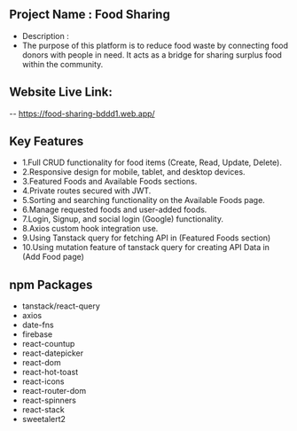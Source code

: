 ## Project Name : Food Sharing

- Description :
- The purpose of this platform is to reduce food waste by connecting food donors with people in need. It acts as a bridge for sharing surplus food within the community.

## Website Live Link:

-- https://food-sharing-bddd1.web.app/

## Key Features

- 1.Full CRUD functionality for food items (Create, Read, Update, Delete).
- 2.Responsive design for mobile, tablet, and desktop devices.
- 3.Featured Foods and Available Foods sections.
- 4.Private routes secured with JWT.
- 5.Sorting and searching functionality on the Available Foods page.
- 6.Manage requested foods and user-added foods.
- 7.Login, Signup, and social login (Google) functionality.
- 8.Axios custom hook integration use.
- 9.Using Tanstack query for fetching API in (Featured Foods section)
- 10.Using mutation feature of tanstack query for creating API Data in (Add Food page)

## npm Packages

- tanstack/react-query
- axios
- date-fns
- firebase
- react-countup
- react-datepicker
- react-dom
- react-hot-toast
- react-icons
- react-router-dom
- react-spinners
- react-stack
- sweetalert2
